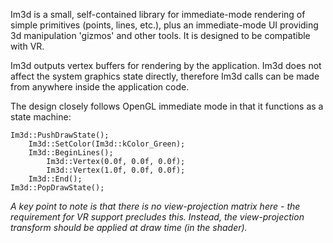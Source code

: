 Im3d is a small, self-contained library for immediate-mode rendering of simple primitives (points, lines, etc.), plus an immediate-mode UI providing 3d manipulation 'gizmos' and other tools. It is designed to be compatible with VR.

Im3d outputs vertex buffers for rendering by the application. Im3d does not affect the system graphics state directly, therefore Im3d calls can be made from anywhere inside the application code.

The design closely follows OpenGL immediate mode in that it functions as a state machine:

```
Im3d::PushDrawState();
	Im3d::SetColor(Im3d::kColor_Green);
	Im3d::BeginLines();
		Im3d::Vertex(0.0f, 0.0f, 0.0f);
		Im3d::Vertex(1.0f, 0.0f, 0.0f);
	Im3d::End();
Im3d::PopDrawState();
```
_A key point to note is that there is no view-projection matrix here - the requirement for VR support precludes this. Instead, the view-projection transform should be applied at draw time (in the shader)._
